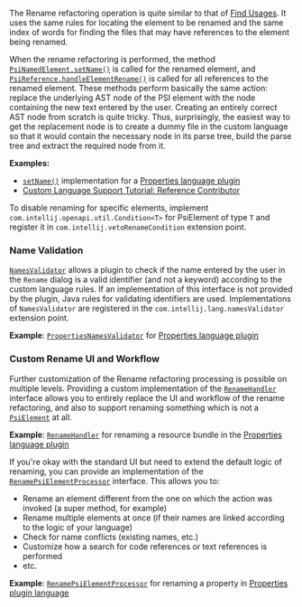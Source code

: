 [//]: # (title: Rename Refactoring)

<!-- Copyright 2000-2022 JetBrains s.r.o. and other contributors. Use of this source code is governed by the Apache 2.0 license that can be found in the LICENSE file. -->

The Rename refactoring operation is quite similar to that of [Find Usages](find_usages.md).
It uses the same rules for locating the element to be renamed and the same index of words for finding the files that may have references to the element being renamed.

When the rename refactoring is performed, the method [`PsiNamedElement.setName()`](upsource:///platform/core-api/src/com/intellij/psi/PsiNamedElement.java) is called for the renamed element, and [`PsiReference.handleElementRename()`](upsource:///platform/core-api/src/com/intellij/psi/PsiReference.java) is called for all references to the renamed element.
These methods perform basically the same action: replace the underlying AST node of the PSI element with the node containing the new text entered by the user.
Creating an entirely correct AST node from scratch is quite tricky.
Thus, surprisingly, the easiest way to get the replacement node is to create a dummy file in the custom language so that it would contain the necessary node in its parse tree, build the parse tree and extract the required node from it.

**Examples:**
- [`setName()`](upsource:///plugins/properties/properties-psi-impl/src/com/intellij/lang/properties/psi/impl/PropertyImpl.java) implementation for a [Properties language plugin](upsource:///plugins/properties)
- [Custom Language Support Tutorial: Reference Contributor](reference_contributor.md)
                  
To disable renaming for specific elements, implement `com.intellij.openapi.util.Condition<T>` for PsiElement of type `T` and register it in `com.intellij.vetoRenameCondition` extension point.

### Name Validation
[`NamesValidator`](upsource:///platform/analysis-api/src/com/intellij/lang/refactoring/NamesValidator.java) allows a plugin to check if the name entered by the user in the `Rename` dialog is a valid identifier (and not a keyword) according to the custom language rules.
If an implementation of this interface is not provided by the plugin, Java rules for validating identifiers are used.
Implementations of `NamesValidator` are registered in the `com.intellij.lang.namesValidator` extension point.

**Example**:
[`PropertiesNamesValidator`](upsource:///plugins/properties/src/com/intellij/lang/properties/PropertiesNamesValidator.java) for [Properties language plugin](upsource:///plugins/properties)

### Custom Rename UI and Workflow
Further customization of the Rename refactoring processing is possible on multiple levels.
Providing a custom implementation of the [`RenameHandler`](upsource:///platform/lang-api/src/com/intellij/refactoring/rename/RenameHandler.java) interface allows you to entirely replace the UI and workflow of the rename refactoring, and also to support renaming something which is not a [`PsiElement`](upsource:///platform/core-api/src/com/intellij/psi/PsiElement.java) at all.

**Example**:
[`RenameHandler`](upsource:///plugins/properties/properties-resource-bundle-editor/src/com/intellij/lang/properties/refactoring/rename/ResourceBundleFromEditorRenameHandler.java) for renaming a resource bundle in the [Properties language plugin](upsource:///plugins/properties)

If you're okay with the standard UI but need to extend the default logic of renaming, you can provide an implementation of the [`RenamePsiElementProcessor`](upsource:///platform/lang-impl/src/com/intellij/refactoring/rename/RenamePsiElementProcessor.java) interface.
This allows you to:

* Rename an element different from the one on which the action was invoked (a super method, for example)
* Rename multiple elements at once (if their names are linked according to the logic of your language)
* Check for name conflicts (existing names, etc.)
* Customize how a search for code references or text references is performed
* etc.

**Example**:
[`RenamePsiElementProcessor`](upsource:///plugins/properties/src/com/intellij/lang/properties/refactoring/rename/RenamePropertyProcessor.java) for renaming a property in [Properties plugin language](upsource:///plugins/properties)